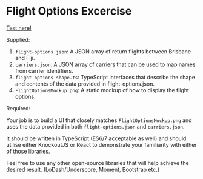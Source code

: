 # Flight Options Excercise

[Test here!](https://flight-options-react.firebaseapp.com/)

Supplied:

1. `flight-options.json`: A JSON array of return flights between Brisbane and Fiji.
2. `carriers.json`: A JSON array of carriers that can be used to map names from carrier identifiers.
3. `flight-options-shape.ts`: TypeScript interfaces that describe the shape and contents of the data provided in flight-options.json.
4. `FlightOptionsMockup.png`: A static mockup of how to display the flight options.

Required:

Your job is to build a UI that closely matches `FlightOptionsMockup.png` and uses the data provided in both `flight-options.json` and `carriers.json`.

It should be written in TypeScript (ES6/7 acceptable as well) and should utilise either KnockoutJS or React to demonstrate your familiarity with either of those libraries.

Feel free to use any other open-source libraries that will help achieve the desired result. (LoDash/Underscore, Moment, Bootstrap etc.)
